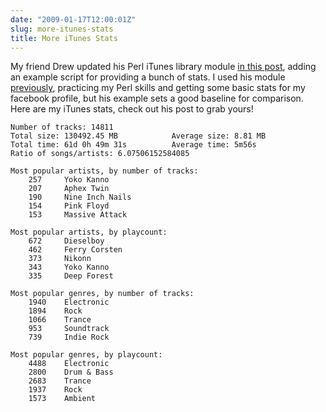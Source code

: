 ```yaml
---
date: "2009-01-17T12:00:01Z"
slug: more-itunes-stats
title: More iTunes Stats
---
```


My friend Drew updated his Perl iTunes library module <a
title="http://dinomite.net/2009/macituneslibrary/"
href="http://dinomite.net/2009/macituneslibrary/" target="_blank">in this
post</a>, adding an example script for providing a bunch of stats. I used his
module <a
title="http://www.thebehrensventure.com/2008/09/28/itunes-perl-and-you/"
href="http://www.thebehrensventure.com/2008/09/28/itunes-perl-and-you/"
target="_self">previously</a>, practicing my Perl skills and getting some basic
stats for my facebook profile, but his example sets a good baseline for
comparison. Here are my iTunes stats, check out his post to grab yours!

```
Number of tracks: 14811
Total size: 130492.45 MB            Average size: 8.81 MB
Total time: 61d 0h 49m 31s          Average time: 5m56s
Ratio of songs/artists: 6.07506152584085

Most popular artists, by number of tracks:
    257     Yoko Kanno
    207     Aphex Twin
    190     Nine Inch Nails
    154     Pink Floyd
    153     Massive Attack

Most popular artists, by playcount:
    672     Dieselboy
    462     Ferry Corsten
    373     Nikonn
    343     Yoko Kanno
    335     Deep Forest

Most popular genres, by number of tracks:
    1940    Electronic
    1894    Rock
    1066    Trance
    953     Soundtrack
    739     Indie Rock

Most popular genres, by playcount:
    4488    Electronic
    2800    Drum & Bass
    2683    Trance
    1937    Rock
    1573    Ambient
```
